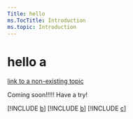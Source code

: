 ---Title: helloms.TocTitle: Introductionms.topic: Introduction---# hello a[link to a non-existing topic](non-existing.md)Coming soon!!!!!Have a try![!INCLUDE [b](../crm/b.md)][!INCLUDE [b](b.md)][!INCLUDE [c](c.md)]